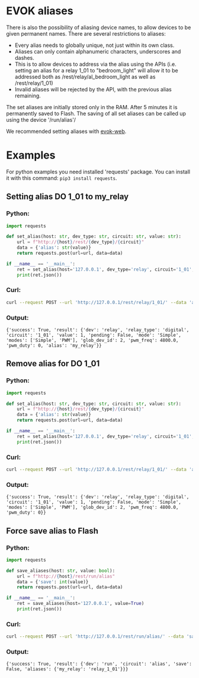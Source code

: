 # EVOK aliases

There is also the possibility of aliasing device names, to allow devices to be given permanent names.
There are several restrictions to aliases:

- Every alias needs to globally unique, not just within its own class.
- Aliases can only contain alphanumeric characters, underscores and dashes.
- This is to allow devices to address via the alias using the APIs
(i.e. setting an alias for a relay 1_01 to "bedroom_light" will allow it to be addressed both as /rest/relay/al_bedroom_light as well as /rest/relay/1_01)
- Invalid aliases will be rejected by the API, with the previous alias remaining.

The set aliases are initially stored only in the RAM.
After 5 minutes it is permanently saved to Flash.
The saving of all set aliases can be called up using the device '/run/alias'/

We recommended setting aliases with [evok-web](https://github.com/UniPiTechnology/evok-web).


# Examples

For python examples you need installed 'requests' package.
You can install it with this command: `pip3 install requests`.

## Setting alias DO 1_01 to my_relay

### Python:
```python
import requests

def set_alias(host: str, dev_type: str, circuit: str, value: str):
    url = f"http://{host}/rest/{dev_type}/{circuit}"
    data = {'alias': str(value)}
    return requests.post(url=url, data=data)

if __name__ == '__main__':
    ret = set_alias(host='127.0.0.1', dev_type='relay', circuit='1_01', value='my_relay')
    print(ret.json())
```

### Curl:
```bash
curl --request POST --url 'http://127.0.0.1/rest/relay/1_01/' --data 'alias=my_relay'
```

### Output:
```
{'success': True, 'result': {'dev': 'relay', 'relay_type': 'digital', 'circuit': '1_01', 'value': 1, 'pending': False, 'mode': 'Simple', 'modes': ['Simple', 'PWM'], 'glob_dev_id': 2, 'pwm_freq': 4800.0, 'pwm_duty': 0, 'alias': 'my_relay'}}
```

## Remove alias for DO 1_01

### Python:
```python
import requests

def set_alias(host: str, dev_type: str, circuit: str, value: str):
    url = f"http://{host}/rest/{dev_type}/{circuit}"
    data = {'alias': str(value)}
    return requests.post(url=url, data=data)

if __name__ == '__main__':
    ret = set_alias(host='127.0.0.1', dev_type='relay', circuit='1_01', value='')
    print(ret.json())
```

### Curl:
```bash
curl --request POST --url 'http://127.0.0.1/rest/relay/1_01/' --data 'alias='
```

### Output:
```
{'success': True, 'result': {'dev': 'relay', 'relay_type': 'digital', 'circuit': '1_01', 'value': 1, 'pending': False, 'mode': 'Simple', 'modes': ['Simple', 'PWM'], 'glob_dev_id': 2, 'pwm_freq': 4800.0, 'pwm_duty': 0}}
```

## Force save alias to Flash

### Python:
```python
import requests

def save_aliases(host: str, value: bool):
    url = f"http://{host}/rest/run/alias"
    data = {'save': int(value)}
    return requests.post(url=url, data=data)

if __name__ == '__main__':
    ret = save_aliases(host='127.0.0.1', value=True)
    print(ret.json())
```

### Curl:
```bash
curl --request POST --url 'http://127.0.0.1/rest/run/alias/' --data 'save=1'
```

### Output:
```
{'success': True, 'result': {'dev': 'run', 'circuit': 'alias', 'save': False, 'aliases': {'my_relay': 'relay_1_01'}}}
```

